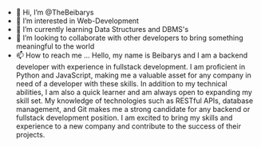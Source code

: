 - 👋 Hi, I’m @TheBeibarys
- 👀 I’m interested in Web-Development
- 🌱 I’m currently learning Data Structures and DBMS's
- 💞️ I’m looking to collaborate with other developers to bring something meaningful to the world 
- 📫 How to reach me ...
Hello, my name is Beibarys and I am a backend developer with experience in fullstack development. 
I am proficient in Python and JavaScript, making me a valuable asset for any company in need of a developer with these skills.
In addition to my technical abilities, I am also a quick learner and am always open to expanding my skill set. 
My knowledge of technologies such as RESTful APIs, database management, and Git makes me a strong candidate for any backend or fullstack development position. 
I am excited to bring my skills and experience to a new company and contribute to the success of their projects.
